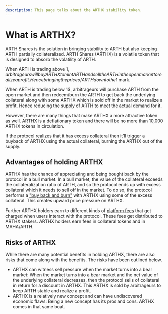 ```yaml
---
description: This page talks about the ARTHX stability token.
---
```


# What is ARTHX?

ARTH Shares is the solution in bringing stability to ARTH but also keeping ARTH partially collateralized. ARTH Shares \(ARTHX\) is a volatile token that is designed to absorb the volatility of ARTH.

When ARTH is trading above 1$, arbitrageurs will buy ARTHX to mint ARTH and sell the ARTH in the open market to realize a profit. Hence bringing the price of ARTH down to the 1$ mark.

When ARTH is trading below 1$, arbitrageurs will purchase ARTH from the open market and then redeem/burn the ARTH to get back the underlying collateral along with some ARTHX which is sold off in the market to realize a profit. Hence reducing the supply of ARTH to meet the actual demand for it.

However, there are many things that make ARTHX a more attractive token as well. ARTHX is a deflationary token and there will be no more than 10,000 ARTHX tokens in circulation. 

If the protocol realizes that it has excess collateral then it’ll trigger a buyback of ARTHX using the actual collateral, burning the ARTHX out of the supply.

## Advantages of holding ARTHX

ARTHX has the chance of appreciating and being bought back by the protocol in a bull market. In a bull market, the value of the collateral exceeds the collateralization ratio of ARTH, and so the protocol ends up with excess collateral which it needs to sell off in the market. To do so, the protocol performs a ["buy back and burn"](../arth-201/collateral-pools/buybacks.md) with ARTHX using some of the excess collateral. This creates upward price pressure on ARTHX.

Further ARTHX holders earn to different kinds of [platform fees](../arth-201/how-does-arth-mitigate-against-stability-risk.md) that get charged when users interact with the protocol. These fees get distributed to ARTHX stakers. ARTHX holders earn fees in collateral tokens and in MAHA/ARTH.

## Risks of ARTHX

While there are many potential benefits in holding ARTHX, there are also risks that come along with the benefits. The risks have been outlined below.

* ARTHX can witness sell pressure when the market turns into a bear market: When the market turns into a bear market and the net value of the underlying collateral decreases, then the protocol sells of collateral in return for a discount in ARTHX. This ARTHX is sold by arbitrageurs to keep ARTH stable and realize a profit. 
* ARTHX is a relatively new concept and can have undiscovered economic flaws: Being a new concept has its pros and cons. ARTHX comes in that same boat.

